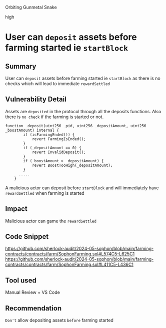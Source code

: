 Orbiting Gunmetal Snake

high

# User can `deposit` assets before farming started ie `startBlock`

## Summary
User can `deposit` assets before farming started ie `startBlock` as there is no checks  which will lead to immediate `rewardSettled`

## Vulnerability Detail
Assets are `deposited` in the protocol through all the deposits functions. Also there is `no check` if the farming is started or not.
```solidity
function _deposit(uint256 _pid, uint256 _depositAmount, uint256 _boostAmount) internal {
        if (isFarmingEnded()) {
            revert FarmingIsEnded();
        }
        if (_depositAmount == 0) {
            revert InvalidDeposit();
        }
        if (_boostAmount > _depositAmount) {
            revert BoostTooHigh(_depositAmount);
        }
      .....
    }
```
A malicious actor can deposit before `startBlock` and will immediately have `rewardSettled` when farming is started


## Impact
Malicious actor can game the `rewardSettled`

## Code Snippet
https://github.com/sherlock-audit/2024-05-sophon/blob/main/farming-contracts/contracts/farm/SophonFarming.sol#L574C5-L625C1
https://github.com/sherlock-audit/2024-05-sophon/blob/main/farming-contracts/contracts/farm/SophonFarming.sol#L411C5-L436C1

## Tool used
Manual Review  + VS Code

## Recommendation
`Don't` allow depositing assets `before` farming started